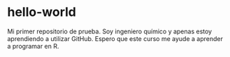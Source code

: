 # hello-world
Mi primer repositorio de prueba.
Soy ingeniero químico y apenas estoy aprendiendo a utilizar GitHub. Espero que este curso me ayude a aprender a programar en R.
